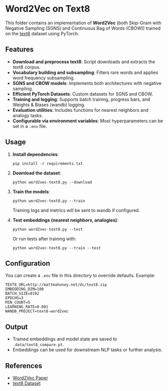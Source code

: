 # Word2Vec on Text8

This folder contains an implementation of **Word2Vec** (both Skip-Gram with Negative Sampling (SGNS) and Continuous Bag of Words (CBOW)) trained on the [text8](http://mattmahoney.net/dc/text8.zip) dataset using PyTorch.

## Features

- **Download and preprocess text8**: Script downloads and extracts the text8 corpus.
- **Vocabulary building and subsampling**: Filters rare words and applies word frequency subsampling.
- **SGNS and CBOW models**: Implements both architectures with negative sampling.
- **Efficient PyTorch Datasets**: Custom datasets for SGNS and CBOW.
- **Training and logging**: Supports batch training, progress bars, and Weights & Biases (wandb) logging.
- **Evaluation utilities**: Includes functions for nearest neighbors and analogy tasks.
- **Configurable via environment variables**: Most hyperparameters can be set in a `.env` file.

## Usage

1. **Install dependencies**:
   ```
   pip install -r requirements.txt
   ```

2. **Download the dataset**:
   ```
   python word2vec-text8.py --download
   ```

3. **Train the models**:
   ```
   python word2vec-text8.py --train
   ```

   Training logs and metrics will be sent to wandb if configured.

4. **Test embeddings (nearest neighbors, analogies)**:
   ```
   python word2vec-text8.py --test
   ```

   Or run tests after training with:
   ```
   python word2vec-text8.py --train --test
   ```

## Configuration

You can create a `.env` file in this directory to override defaults. Example:

```
TEXT8_URL=http://mattmahoney.net/dc/text8.zip
EMBEDDING_DIM=100
BATCH_SIZE=8192
EPOCHS=3
MIN_COUNT=5
LEARNING_RATE=0.001
WANDB_PROJECT=text8-word2vec
```

## Output

- Trained embeddings and model state are saved to `.data/text8_compare.pt`.
- Embeddings can be used for downstream NLP tasks or further analysis.

## References

- [Word2Vec Paper](https://arxiv.org/abs/1301.3781)
- [text8 Dataset](http://mattmahoney.net/dc/text8.zip)
